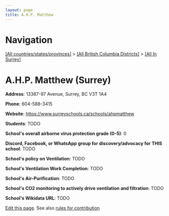 ```yaml
---
layout: page
title: A.H.P. Matthew
---
```

# Navigation

[[All countries/states/provinces]](../../..) > [[All British Columbia Districts]](../..) > [[All In Surrey]](..)

# A.H.P. Matthew (Surrey)

**Address**: 13367-97 Avenue, Surrey, BC V3T 1A4

**Phone**: 604-588-3415

**Website**: <https://www.surreyschools.ca/schools/ahpmatthew>

**Students**: TODO

**School's overall airborne virus protection grade (0-5)**: 0

**Discord, Facebook, or WhatsApp group for discovery/advocacy for THIS school**: TODO

**School's policy on Ventilation**: TODO

**School's Ventilation Work Completion**: TODO

**School's Air-Purification**: TODO

**School's CO2 monitoring to actively drive ventilation and filtration**: TODO

**School's Wikidata URL**: TODO


[Edit this page](https://github.com/ventilate-schools/BC/edit/main/./Surrey/A.H.P._Matthew.md). See also [rules for contribution](../../../contribution-rules/)